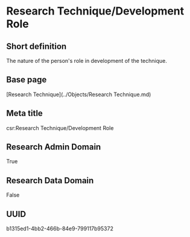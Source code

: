 # Research Technique/Development Role
## Short definition
The nature of the person's role in development of the technique.
## Base page
[Research Technique](../Objects/Research Technique.md)
## Meta title
csr:Research Technique/Development Role
## Research Admin Domain
True
## Research Data Domain
False
## UUID
b1315ed1-4bb2-466b-84e9-799117b95372
